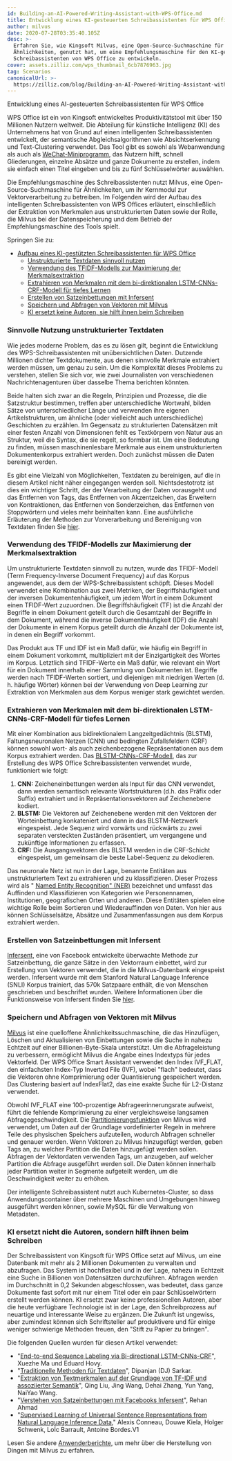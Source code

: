 ```yaml
---
id: Building-an-AI-Powered-Writing-Assistant-with-WPS-Office.md
title: Entwicklung eines KI-gesteuerten Schreibassistenten für WPS Office
author: milvus
date: 2020-07-28T03:35:40.105Z
desc: >-
  Erfahren Sie, wie Kingsoft Milvus, eine Open-Source-Suchmaschine für
  Ähnlichkeiten, genutzt hat, um eine Empfehlungsmaschine für den KI-gesteuerten
  Schreibassistenten von WPS Office zu entwickeln.
cover: assets.zilliz.com/wps_thumbnail_6cb7876963.jpg
tag: Scenarios
canonicalUrl: >-
  https://zilliz.com/blog/Building-an-AI-Powered-Writing-Assistant-with-WPS-Office
---
```

<custom-h1>Entwicklung eines AI-gesteuerten Schreibassistenten für WPS Office</custom-h1><p>WPS Office ist ein von Kingsoft entwickeltes Produktivitätstool mit über 150 Millionen Nutzern weltweit. Die Abteilung für künstliche Intelligenz (KI) des Unternehmens hat von Grund auf einen intelligenten Schreibassistenten entwickelt, der semantische Abgleichsalgorithmen wie Absichtserkennung und Text-Clustering verwendet. Das Tool gibt es sowohl als Webanwendung als auch als <a href="https://walkthechat.com/wechat-mini-programs-simple-introduction/">WeChat-Miniprogramm</a>, das Nutzern hilft, schnell Gliederungen, einzelne Absätze und ganze Dokumente zu erstellen, indem sie einfach einen Titel eingeben und bis zu fünf Schlüsselwörter auswählen.</p>
<p>Die Empfehlungsmaschine des Schreibassistenten nutzt Milvus, eine Open-Source-Suchmaschine für Ähnlichkeiten, um ihr Kernmodul zur Vektorverarbeitung zu betreiben. Im Folgenden wird der Aufbau des intelligenten Schreibassistenten von WPS Offices erläutert, einschließlich der Extraktion von Merkmalen aus unstrukturierten Daten sowie der Rolle, die Milvus bei der Datenspeicherung und dem Betrieb der Empfehlungsmaschine des Tools spielt.</p>
<p>Springen Sie zu:</p>
<ul>
<li><a href="#building-an-ai-powered-writing-assistant-for-wps-office">Aufbau eines KI-gestützten Schreibassistenten für WPS Office</a><ul>
<li><a href="#making-sense-of-unstructured-textual-data">Unstrukturierte Textdaten sinnvoll nutzen</a></li>
<li><a href="#using-the-tfidf-model-to-maximize-feature-extraction">Verwendung des TFIDF-Modells zur Maximierung der Merkmalsextraktion</a></li>
<li><a href="#extracting-features-with-the-bi-directional-lstm-cnns-crf-deep-learning-model">Extrahieren von Merkmalen mit dem bi-direktionalen LSTM-CNNs-CRF-Modell für tiefes Lernen</a></li>
<li><a href="#creating-sentence-embeddings-using-infersent">Erstellen von Satzeinbettungen mit Infersent</a></li>
<li><a href="#storing-and-querying-vectors-with-milvus">Speichern und Abfragen von Vektoren mit Milvus</a></li>
<li><a href="#ai-isnt-replacing-writers-its-helping-them-write">KI ersetzt keine Autoren, sie hilft ihnen beim Schreiben</a></li>
</ul></li>
</ul>
<h3 id="Making-sense-of-unstructured-textual-data" class="common-anchor-header">Sinnvolle Nutzung unstrukturierter Textdaten</h3><p>Wie jedes moderne Problem, das es zu lösen gilt, beginnt die Entwicklung des WPS-Schreibassistenten mit unübersichtlichen Daten. Dutzende Millionen dichter Textdokumente, aus denen sinnvolle Merkmale extrahiert werden müssen, um genau zu sein. Um die Komplexität dieses Problems zu verstehen, stellen Sie sich vor, wie zwei Journalisten von verschiedenen Nachrichtenagenturen über dasselbe Thema berichten könnten.</p>
<p>Beide halten sich zwar an die Regeln, Prinzipien und Prozesse, die die Satzstruktur bestimmen, treffen aber unterschiedliche Wortwahl, bilden Sätze von unterschiedlicher Länge und verwenden ihre eigenen Artikelstrukturen, um ähnliche (oder vielleicht auch unterschiedliche) Geschichten zu erzählen. Im Gegensatz zu strukturierten Datensätzen mit einer festen Anzahl von Dimensionen fehlt es Textkörpern von Natur aus an Struktur, weil die Syntax, die sie regelt, so formbar ist. Um eine Bedeutung zu finden, müssen maschinenlesbare Merkmale aus einem unstrukturierten Dokumentenkorpus extrahiert werden. Doch zunächst müssen die Daten bereinigt werden.</p>
<p>Es gibt eine Vielzahl von Möglichkeiten, Textdaten zu bereinigen, auf die in diesem Artikel nicht näher eingegangen werden soll. Nichtsdestotrotz ist dies ein wichtiger Schritt, der der Verarbeitung der Daten vorausgeht und das Entfernen von Tags, das Entfernen von Akzentzeichen, das Erweitern von Kontraktionen, das Entfernen von Sonderzeichen, das Entfernen von Stoppwörtern und vieles mehr beinhalten kann. Eine ausführliche Erläuterung der Methoden zur Vorverarbeitung und Bereinigung von Textdaten finden Sie <a href="https://towardsdatascience.com/understanding-feature-engineering-part-3-traditional-methods-for-text-data-f6f7d70acd41">hier</a>.</p>
<h3 id="Using-the-TFIDF-model-to-maximize-feature-extraction" class="common-anchor-header">Verwendung des TFIDF-Modells zur Maximierung der Merkmalsextraktion</h3><p>Um unstrukturierte Textdaten sinnvoll zu nutzen, wurde das TFIDF-Modell (Term Frequency-Inverse Document Frequency) auf das Korpus angewendet, aus dem der WPS-Schreibassistent schöpft. Dieses Modell verwendet eine Kombination aus zwei Metriken, der Begriffshäufigkeit und der inversen Dokumentenhäufigkeit, um jedem Wort in einem Dokument einen TFIDF-Wert zuzuordnen. Die Begriffshäufigkeit (TF) ist die Anzahl der Begriffe in einem Dokument geteilt durch die Gesamtzahl der Begriffe in dem Dokument, während die inverse Dokumenthäufigkeit (IDF) die Anzahl der Dokumente in einem Korpus geteilt durch die Anzahl der Dokumente ist, in denen ein Begriff vorkommt.</p>
<p>Das Produkt aus TF und IDF ist ein Maß dafür, wie häufig ein Begriff in einem Dokument vorkommt, multipliziert mit der Einzigartigkeit des Wortes im Korpus. Letztlich sind TFIDF-Werte ein Maß dafür, wie relevant ein Wort für ein Dokument innerhalb einer Sammlung von Dokumenten ist. Begriffe werden nach TFIDF-Werten sortiert, und diejenigen mit niedrigen Werten (d. h. häufige Wörter) können bei der Verwendung von Deep Learning zur Extraktion von Merkmalen aus dem Korpus weniger stark gewichtet werden.</p>
<h3 id="Extracting-features-with-the-bi-directional-LSTM-CNNs-CRF-deep-learning-model" class="common-anchor-header">Extrahieren von Merkmalen mit dem bi-direktionalen LSTM-CNNs-CRF-Modell für tiefes Lernen</h3><p>Mit einer Kombination aus bidirektionalem Langzeitgedächtnis (BLSTM), Faltungsneuronalen Netzen (CNN) und bedingten Zufallsfeldern (CRF) können sowohl wort- als auch zeichenbezogene Repräsentationen aus dem Korpus extrahiert werden. Das <a href="https://arxiv.org/pdf/1603.01354.pdf">BLSTM-CNNs-CRF-Modell</a>, das zur Erstellung des WPS Office Schreibassistenten verwendet wurde, funktioniert wie folgt:</p>
<ol>
<li><strong>CNN:</strong> Zeicheneinbettungen werden als Input für das CNN verwendet, dann werden semantisch relevante Wortstrukturen (d.h. das Präfix oder Suffix) extrahiert und in Repräsentationsvektoren auf Zeichenebene kodiert.</li>
<li><strong>BLSTM:</strong> Die Vektoren auf Zeichenebene werden mit den Vektoren der Worteinbettung konkateniert und dann in das BLSTM-Netzwerk eingespeist. Jede Sequenz wird vorwärts und rückwärts zu zwei separaten versteckten Zuständen präsentiert, um vergangene und zukünftige Informationen zu erfassen.</li>
<li><strong>CRF:</strong> Die Ausgangsvektoren des BLSTM werden in die CRF-Schicht eingespeist, um gemeinsam die beste Label-Sequenz zu dekodieren.</li>
</ol>
<p>Das neuronale Netz ist nun in der Lage, benannte Entitäten aus unstrukturiertem Text zu extrahieren und zu klassifizieren. Dieser Prozess wird als " <a href="https://en.wikipedia.org/wiki/Named-entity_recognition">Named Entity Recognition" (NER)</a> bezeichnet und umfasst das Auffinden und Klassifizieren von Kategorien wie Personennamen, Institutionen, geografischen Orten und anderen. Diese Entitäten spielen eine wichtige Rolle beim Sortieren und Wiederauffinden von Daten. Von hier aus können Schlüsselsätze, Absätze und Zusammenfassungen aus dem Korpus extrahiert werden.</p>
<h3 id="Creating-sentence-embeddings-using-Infersent" class="common-anchor-header">Erstellen von Satzeinbettungen mit Infersent</h3><p><a href="https://github.com/facebookresearch/InferSent">Infersent</a>, eine von Facebook entwickelte überwachte Methode zur Satzeinbettung, die ganze Sätze in den Vektorraum einbettet, wird zur Erstellung von Vektoren verwendet, die in die Milvus-Datenbank eingespeist werden. Infersent wurde mit dem Stanford Natural Language Inference (SNLI) Korpus trainiert, das 570k Satzpaare enthält, die von Menschen geschrieben und beschriftet wurden. Weitere Informationen über die Funktionsweise von Infersent finden Sie <a href="https://medium.com/analytics-vidhya/sentence-embeddings-facebooks-infersent-6ac4a9fc2001">hier</a>.</p>
<h3 id="Storing-and-querying-vectors-with-Milvus" class="common-anchor-header">Speichern und Abfragen von Vektoren mit Milvus</h3><p><a href="https://www.milvus.io/">Milvus</a> ist eine quelloffene Ähnlichkeitssuchmaschine, die das Hinzufügen, Löschen und Aktualisieren von Einbettungen sowie die Suche in nahezu Echtzeit auf einer Billionen-Byte-Skala unterstützt. Um die Abfrageleistung zu verbessern, ermöglicht Milvus die Angabe eines Indextyps für jedes Vektorfeld. Der WPS Office Smart Assistant verwendet den Index IVF_FLAT, den einfachsten Index-Typ Inverted File (IVF), wobei "flach" bedeutet, dass die Vektoren ohne Komprimierung oder Quantisierung gespeichert werden. Das Clustering basiert auf IndexFlat2, das eine exakte Suche für L2-Distanz verwendet.</p>
<p>Obwohl IVF_FLAT eine 100-prozentige Abfrageerinnerungsrate aufweist, führt die fehlende Komprimierung zu einer vergleichsweise langsamen Abfragegeschwindigkeit. Die <a href="https://milvus.io/docs/manage-partitions.md">Partitionierungsfunktion</a> von Milvus wird verwendet, um Daten auf der Grundlage vordefinierter Regeln in mehrere Teile des physischen Speichers aufzuteilen, wodurch Abfragen schneller und genauer werden. Wenn Vektoren zu Milvus hinzugefügt werden, geben Tags an, zu welcher Partition die Daten hinzugefügt werden sollen. Abfragen der Vektordaten verwenden Tags, um anzugeben, auf welcher Partition die Abfrage ausgeführt werden soll. Die Daten können innerhalb jeder Partition weiter in Segmente aufgeteilt werden, um die Geschwindigkeit weiter zu erhöhen.</p>
<p>Der intelligente Schreibassistent nutzt auch Kubernetes-Cluster, so dass Anwendungscontainer über mehrere Maschinen und Umgebungen hinweg ausgeführt werden können, sowie MySQL für die Verwaltung von Metadaten.</p>
<h3 id="AI-isn’t-replacing-writers-it’s-helping-them-write" class="common-anchor-header">KI ersetzt nicht die Autoren, sondern hilft ihnen beim Schreiben</h3><p>Der Schreibassistent von Kingsoft für WPS Office setzt auf Milvus, um eine Datenbank mit mehr als 2 Millionen Dokumenten zu verwalten und abzufragen. Das System ist hochflexibel und in der Lage, nahezu in Echtzeit eine Suche in Billionen von Datensätzen durchzuführen. Abfragen werden im Durchschnitt in 0,2 Sekunden abgeschlossen, was bedeutet, dass ganze Dokumente fast sofort mit nur einem Titel oder ein paar Schlüsselwörtern erstellt werden können. KI ersetzt zwar keine professionellen Autoren, aber die heute verfügbare Technologie ist in der Lage, den Schreibprozess auf neuartige und interessante Weise zu ergänzen. Die Zukunft ist ungewiss, aber zumindest können sich Schriftsteller auf produktivere und für einige weniger schwierige Methoden freuen, den "Stift zu Papier zu bringen".</p>
<p>Die folgenden Quellen wurden für diesen Artikel verwendet:</p>
<ul>
<li>"<a href="https://arxiv.org/pdf/1603.01354.pdf">End-to-end Sequence Labeling via Bi-directional LSTM-CNNs-CRF</a>", Xuezhe Ma und Eduard Hovy.</li>
<li>"<a href="https://towardsdatascience.com/understanding-feature-engineering-part-3-traditional-methods-for-text-data-f6f7d70acd41">Traditionelle Methoden für Textdaten</a>", Dipanjan (DJ) Sarkar.</li>
<li>"<a href="https://ieeexplore.ieee.org/document/8780663">Extraktion von Textmerkmalen auf der Grundlage von TF-IDF und assoziierter Semantik</a>", Qing Liu, Jing Wang, Dehai Zhang, Yun Yang, NaiYao Wang.</li>
<li>"<a href="https://medium.com/analytics-vidhya/sentence-embeddings-facebooks-infersent-6ac4a9fc2001">Verstehen von Satzeinbettungen mit Facebooks Infersent</a>", Rehan Ahmad</li>
<li>"<a href="https://arxiv.org/pdf/1705.02364.pdf">Supervised Learning of Universal Sentence Representations from Natural Language Inference Data</a>," Alexis Conneau, Douwe Kiela, Holger Schwenk, LoÏc Barrault, Antoine Bordes.V1</li>
</ul>
<p>Lesen Sie andere <a href="https://zilliz.com/user-stories">Anwenderberichte</a>, um mehr über die Herstellung von Dingen mit Milvus zu erfahren.</p>
